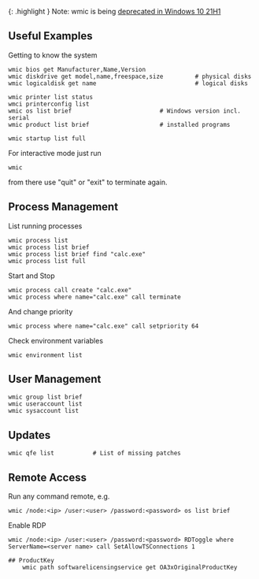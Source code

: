 {: .highlight }
Note: wmic is being [deprecated in Windows 10 21H1](https://learn.microsoft.com/en-us/windows-server/administration/windows-commands/wmic)

## Useful Examples

Getting to know the system

    wmic bios get Manufacturer,Name,Version
    wmic diskdrive get model,name,freespace,size         # physical disks
    wmic logicaldisk get name                            # logical disks
    
    wmic printer list status
    wmci printerconfig list
    wmic os list brief                         # Windows version incl. serial
    wmic product list brief                    # installed programs  
    
    wmic startup list full

For interactive mode just run

    wmic

from there use "quit" or "exit" to terminate again.

## Process Management

List running processes

    wmic process list
    wmic process list brief
    wmic process list brief find "calc.exe"
    wmic process list full

Start and Stop

    wmic process call create "calc.exe"
    wmic process where name="calc.exe" call terminate

And change priority

    wmic process where name="calc.exe" call setpriority 64

Check environment variables

    wmic environment list

## User Management

    wmic group list brief
    wmic useraccount list
    wmic sysaccount list
    
## Updates

    wmic qfe list           # List of missing patches

## Remote Access

Run any command remote, e.g.

    wmic /node:<ip> /user:<user> /password:<password> os list brief

Enable RDP

    wmic /node:<ip> /user:<user> /password:<password> RDToggle where ServerName=<server name> call SetAllowTSConnections 1

    ## ProductKey
        wmic path softwarelicensingservice get OA3xOriginalProductKey
